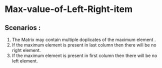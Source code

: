 # Max-value-of-Left-Right-item
## Scenarios :
1. The Matrix may contain multiple doplicates of the maximum element .
2. If the maximum element is present in last column then there will be no right element.
3. If the maximum element is present in first column then there will be no left element.
